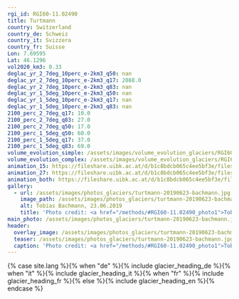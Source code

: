 ```yaml
---
rgi_id: RGI60-11.02490
title: Turtmann
country: Switzerland
country_de: Schweiz
country_it: Svizzera
country_fr: Suisse
Lon: 7.69595
Lat: 46.1296
vol2020_km3: 0.33
deglac_yr_2_7deg_10perc_e-2km3_q50: nan
deglac_yr_2_7deg_10perc_e-2km3_q17: 2088.0
deglac_yr_2_7deg_10perc_e-2km3_q83: nan
deglac_yr_1_5deg_10perc_e-2km3_q50: nan
deglac_yr_1_5deg_10perc_e-2km3_q17: nan
deglac_yr_1_5deg_10perc_e-2km3_q83: nan
2100_perc_2_7deg_q17: 10.0
2100_perc_2_7deg_q83: 27.0
2100_perc_2_7deg_q50: 17.0
2100_perc_1_5deg_q50: 60.0
2100_perc_1_5deg_q17: 37.0
2100_perc_1_5deg_q83: 69.0
volume_evolution_simple: /assets/images/volume_evolution_glaciers/RGI60-11.02490_simple_en.png
volume_evolution_complex: /assets/images/volume_evolution_glaciers/RGI60-11.02490_complex_en.png
animation_15: https://fileshare.uibk.ac.at/d/b1c8bdcb065c4ee5bf3e/files/?p=%2FRGI60-11.02490_%2B1.5%C2%B0C.mp4&dl=1
animation_27: https://fileshare.uibk.ac.at/d/b1c8bdcb065c4ee5bf3e/files/?p=%2FRGI60-11.02490_%2B2.7%C2%B0C.mp4&dl=1
animation_both: https://fileshare.uibk.ac.at/d/b1c8bdcb065c4ee5bf3e/files/?p=%2FRGI60-11.02490_both.mp4&dl=1
gallery:
  - url: /assets/images/photos_glaciers/turtmann-20190623-bachmann.jpg
    image_path: /assets/images/photos_glaciers/turtmann-20190623-bachmann.jpg
    alt: Tobias Bachmann, 23.06.2019
    title: 'Photo credit: <a href="/methods/#RGI60-11.02490_photo1">Tobias Bachmann, 23.06.2019</a>'
main_photo: /assets/images/photos_glaciers/turtmann-20190623-bachmann.jpg
header:
  overlay_image: /assets/images/photos_glaciers/turtmann-20190623-bachmann.jpg
  teaser: /assets/images/photos_glaciers/turtmann-20190623-bachmann.jpg
  caption: 'Photo credit: <a href="/methods/#RGI60-11.02490_photo1">Tobias Bachmann, 23.06.2019</a>'
---
```

{% case site.lang %}{% when "de" %}{% include glacier_heading_de %}{% when "it" %}{% include glacier_heading_it %}{% when "fr" %}{% include glacier_heading_fr %}{% else %}{% include glacier_heading_en %}{% endcase %}